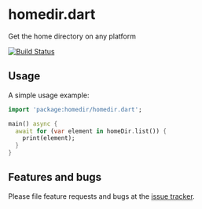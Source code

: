 # homedir.dart

Get the home directory on any platform

[![Build Status](https://travis-ci.org/kasperpeulen/homedir.dart.svg?branch=master)](https://travis-ci.org/kasperpeulen/homedir.dart)

## Usage

A simple usage example:

```dart
import 'package:homedir/homedir.dart';

main() async {
  await for (var element in homeDir.list()) {
    print(element);
  }
}
```

## Features and bugs

Please file feature requests and bugs at the [issue tracker][tracker].

[tracker]: http://github.com/kasperpeulen/homedir.dart/issues
